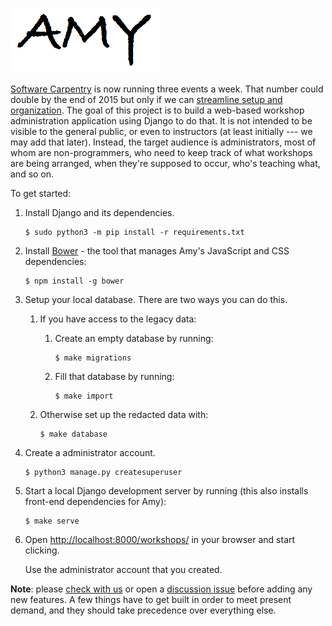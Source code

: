![](workshops/static/amy-logo.png)

[Software Carpentry](http://software-carpentry.org) is now running three events a week.
That number could double by the end of 2015
but only if we can
[streamline setup and organization](http://software-carpentry.org/blog/2014/12/plans-for-2015-workshop-organization.html).
The goal of this project is to build
a web-based workshop administration application using Django to do that.
It is not intended to be visible to the general public,
or even to instructors (at least initially --- we may add that later).
Instead,
the target audience is administrators,
most of whom are non-programmers,
who need to keep track of
what workshops are being arranged,
when they're supposed to occur,
who's teaching what,
and so on.

To get started:

1.  Install Django and its dependencies.

    ~~~
    $ sudo python3 -m pip install -r requirements.txt
    ~~~

2. Install [Bower](http://bower.io/) - the tool that manages Amy's JavaScript and CSS dependencies:

    ~~~
    $ npm install -g bower
    ~~~

3.  Setup your local database.  There are two ways you can do this.

    1. If you have access to the legacy data:

        1. Create an empty database by running:

           ~~~
           $ make migrations
           ~~~

        2. Fill that database by running:

           ~~~
           $ make import
           ~~~

    2. Otherwise set up the redacted data with:

       ~~~
       $ make database
       ~~~

4.  Create a administrator account.

    ~~~
    $ python3 manage.py createsuperuser
    ~~~

5.  Start a local Django development server by running (this also installs front-end dependencies for Amy):

    ~~~
    $ make serve
    ~~~

6.  Open [http://localhost:8000/workshops/](http://localhost:8000/workshops/) in your browser and start clicking.

    Use the administrator account that you created.

**Note**: please [check with us](mailto:gvwilson@software-carpentry.org)
or open a [discussion issue](https://github.com/swcarpentry/amy/labels/discussion)
before adding any new features.
A few things have to get built in order to meet present demand,
and they should take precedence over everything else.
